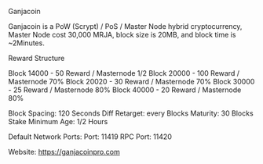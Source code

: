 Ganjacoin 

Ganjacoin is a PoW (Scrypt) / PoS / Master Node hybrid cryptocurrency, Master Node cost 30,000 MRJA, block size is 20MB, and block time is ~2Minutes.

Reward Structure

Block 14000 - 50  Reward / Masternode 1/2
Block 20000 - 100 Reward / Masternode 70%
Block 20020 - 30  Reward / Masternode 70%
Block 30000 - 25  Reward / Masternode 80%
Block 40000 - 20  Reward / Masternode 80%

Block Spacing: 120 Seconds
Diff Retarget: every Blocks
Maturity: 30 Blocks
Stake Minimum Age: 1/2 Hours

Default Network Ports:
Port: 11419
RPC Port: 11420

Website: https://ganjacoinpro.com


